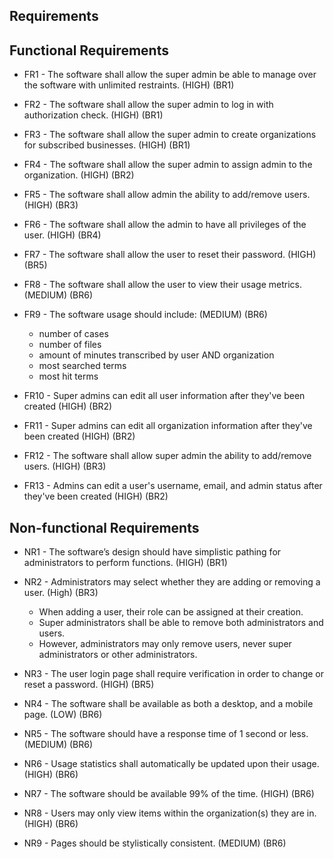 ## Requirements

## Functional Requirements

* FR1 - The software shall allow the super admin be able to manage over the software with unlimited restraints.  (HIGH) (BR1)

* FR2 - The software shall allow the super admin to log in with authorization check. (HIGH) (BR1)

* FR3 - The software shall allow the super admin to create organizations for subscribed businesses. (HIGH) (BR1)

* FR4 - The software shall allow the super admin to assign admin to the organization. (HIGH) (BR2)

* FR5 - The software shall allow admin the ability to add/remove users. (HIGH) (BR3)

* FR6 - The software shall allow the admin to have all privileges of the user. (HIGH) (BR4)

* FR7 - The software shall allow the user to reset their password. (HIGH) (BR5)

* FR8 - The software shall allow the user to view their usage metrics. (MEDIUM) (BR6)

* FR9 - The software usage should include: (MEDIUM) (BR6)
    * number of cases
    * number of files
    * amount of minutes transcribed by user AND organization
    * most searched terms 
    * most hit terms

* FR10 - Super admins can edit all user information after they've been created (HIGH) (BR2)
* FR11 - Super admins can edit all organization information after they've been created (HIGH) (BR2)
* FR12 - The software shall allow super admin the ability to add/remove users. (HIGH) (BR3)
* FR13 - Admins can edit a user's username, email, and admin status after they've been created (HIGH) (BR2)
    

## Non-functional Requirements

* NR1 - The software’s design should have simplistic pathing for administrators to perform functions. (HIGH) (BR1)
<?Such as going from one file, or section, to another without much problem?>

* NR2 - Administrators may select whether they are adding or removing a user. (High) (BR3)
   * When adding a user, their role can be assigned at their creation. 
   * Super administrators shall be able to remove both administrators and users.
   * However, administrators may only remove users, never super administrators or other administrators.
   <?Both can be a drop down, if adding a user is specified, the role assignment can appear or gain interactability?>

* NR3 - The user login page shall require verification in order to change or reset a password. (HIGH) (BR5)

* NR4 - The software shall be available as both a desktop, and a mobile page. (LOW) (BR6)

* NR5 - The software should have a response time <?process and load a page and its assets?> of 1 second or less. (MEDIUM) (BR6)
<?Arbitrary second count, this requirement more or less means that a function should be performed in a timely manner (page load, administrative action etc.)?>

* NR6 - Usage statistics shall automatically be updated upon their usage. (HIGH) (BR6)

* NR7 - The software should be available 99% of the time. (HIGH) (BR6)

* NR8 - Users may only view items within the organization(s) they are in. (HIGH) (BR6)

* NR9 - Pages should be stylistically consistent. (MEDIUM) (BR6)
